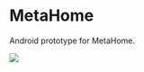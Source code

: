 MetaHome
========

Android prototype for MetaHome.

![](http://www.surfingbits.com/img/metahome_interface/index.png)
